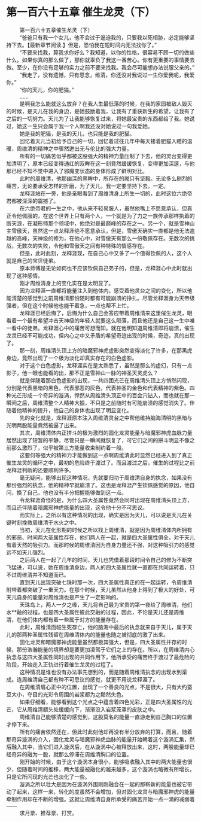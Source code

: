 <h1>第一百六十五章 催生龙灵（下）</h1>
<div id="content">&nbsp&nbsp&nbsp&nbsp&nbsp&nbsp&nbsp&nbsp
 第一百六十五章催生龙灵（下）
 <br/>&nbsp&nbsp&nbsp&nbsp&nbsp&nbsp&nbsp&nbsp
 “爸爸只有我一个女儿，他不会过于逼迫我的，只要我以死相胁，必定能够坚持下去。【最新章节阅读.】但是，恐怕我在短时间内无法找你了。”
 <br/>&nbsp&nbsp&nbsp&nbsp&nbsp&nbsp&nbsp&nbsp
 “不要来找我，算我求你好么？我知道，以你的性格，很容易不顾一切的做些什么。如果你真的那么做了，那你就辜负了我这一番苦心。你有更重要的事情要去做。至少，在你没有足够的实力之前不要来找我。我会尽可能想办法说服父亲的。”
 <br/>&nbsp&nbsp&nbsp&nbsp&nbsp&nbsp&nbsp&nbsp
 “我走了，没有遗憾，只有思念，维清，你还没对我说过一生你爱我呢，我爱你。”
 <br/>&nbsp&nbsp&nbsp&nbsp&nbsp&nbsp&nbsp&nbsp
 “你的天儿，你的肥猫。”
 <br/>&nbsp&nbsp&nbsp&nbsp&nbsp&nbsp&nbsp&nbsp
 ……
 <br/>&nbsp&nbsp&nbsp&nbsp&nbsp&nbsp&nbsp&nbsp
 是啊我怎么能就这么放弃？在我人生最低落的时候，在我的家园被敌人毁灭的时候，是天儿在我的身边，是她鼓励着我，让我有了重获新生的希望，让我有了之后的一切努力。天儿为了让我能够恢复过来，将她最宝贵的东西都给了我。她说过，她这一生只会属于我一个人啊我还没对她说过一句我爱她。
 <br/>&nbsp&nbsp&nbsp&nbsp&nbsp&nbsp&nbsp&nbsp
 她是我的肥猫，是我的天儿，也只能是我的肥猫。
 <br/>&nbsp&nbsp&nbsp&nbsp&nbsp&nbsp&nbsp&nbsp
 回忆着天儿当初给予自己的一切，回忆着过往几年中每天搂着肥猫入睡的温暖，周维清的精神之中骤然迸出无与伦比的强大力量。
 <br/>&nbsp&nbsp&nbsp&nbsp&nbsp&nbsp&nbsp&nbsp
 所有的一切痛苦似乎都被这股强大的精神力量压制了下去，他的灵台变得更加清明了，原本已经变得通红的双眸在这一刻竟然缓缓恢复，变得更加深邃，与他那已经不知不觉中进入了邪魔变状态的身体形成了鲜明对比。
 <br/>&nbsp&nbsp&nbsp&nbsp&nbsp&nbsp&nbsp&nbsp
 此时的周维清，他那幽深的黑眸中，所存在的就只有坚毅。无论多么剧烈的痛苦，无论要承受怎样的折磨，为了天儿，我一定要坚持下去。一定。
 <br/>&nbsp&nbsp&nbsp&nbsp&nbsp&nbsp&nbsp&nbsp
 龙释涯站在一旁，他是亲眼看到了周维清身上所生一切的，此时这位六绝帝君都被深深的震撼了。
 <br/>&nbsp&nbsp&nbsp&nbsp&nbsp&nbsp&nbsp&nbsp
 在六绝帝君的一生之中，他从来不轻易服人，虽然他嘴上不愿意承认，但真正令他佩服的，在这个世界上只有两个人，一个就是为了力之一族传承那样执着的断天浪，在凝形师那个领域中，他绝对是最巅峰的存在之一。另一个，就是雪神山主雪傲天，虽然这一点龙释涯绝不愿意承认，但是，雪傲天确实一直都是他无法逾越的高峰，天神级的修为，在他心中，对雪傲天有那么一份敬佩存在。无数次的挑战，无数次的失败，令他和雪傲天之间有种特殊的情感存在。
 <br/>&nbsp&nbsp&nbsp&nbsp&nbsp&nbsp&nbsp&nbsp
 但是，此时此刻，龙释涯现，在自己心中又多了一个值得钦佩的人，这个人就是自己的宝贝徒弟。
 <br/>&nbsp&nbsp&nbsp&nbsp&nbsp&nbsp&nbsp&nbsp
 原本师傅是无论如何也不应该钦佩自己弟子的，但是，龙释涯心中此时就出现了这种感情。
 <br/>&nbsp&nbsp&nbsp&nbsp&nbsp&nbsp&nbsp&nbsp
 刚才周维清身上的变化实在是太明显了。
 <br/>&nbsp&nbsp&nbsp&nbsp&nbsp&nbsp&nbsp&nbsp
 因为龙释涯一直都将能量注入到他体内，感受着他灵台之间的变化，所以他能清楚的感觉到之前周维清那份随时都有可能崩溃的挣扎。尽管龙释涯身为天帝级强者，但在这个时候他也能干着急，一点也帮不上忙。
 <br/>&nbsp&nbsp&nbsp&nbsp&nbsp&nbsp&nbsp&nbsp
 龙释涯已经后悔了，后悔为什么自己会答应带着周维清来这里催生龙灵，眼看着一个最有希望冲击天神级的年轻人就要这么陨落，而且他还是自己这一生中唯一看中的徒弟。龙释涯心中的痛苦可想而知。就在他明知道周维清即将崩溃，催生龙灵已经不可能成功，但内心之中又矛盾的希望奇迹出现的时候，奇迹，真的出现了。
 <br/>&nbsp&nbsp&nbsp&nbsp&nbsp&nbsp&nbsp&nbsp
 那一刻，周维清头顶上方的暗魔邪神虎虚影突然变得淡化了许多，在那黑虎身边，竟然出现了一个极为淡化却真实存在的白色虚影。
 <br/>&nbsp&nbsp&nbsp&nbsp&nbsp&nbsp&nbsp&nbsp
 对于这个白色虚影，龙释涯实在是太熟悉了，虽然是那么的虚幻，只有一点影子，他一眼也能看的出，那不正是雪神山一脉的神圣天灵虎么？
 <br/>&nbsp&nbsp&nbsp&nbsp&nbsp&nbsp&nbsp&nbsp
 就是伴随着那白色虚影的出现，一共四团光芒在周维清头顶上方悄然闪现，分别是代表黑暗的黑色，代表邪恶的灰色，代表神圣的金色和代表精神的紫色。四种光芒形成一个奇异的漩涡，悍然从周维清头顶正中的百会穴钻入，而也就在那一瞬间之后，周维清整个人精神大振，不只是之前随时有可能崩溃的感觉消失了。伴随着他精神的提升，他自己的身体也出现了明显变化。
 <br/>&nbsp&nbsp&nbsp&nbsp&nbsp&nbsp&nbsp&nbsp
 先的变化就是，龙释涯原本注入周维清灵台之中帮他维持脑海清明的黑暗与光明两股能量竟然被逼了出来。
 <br/>&nbsp&nbsp&nbsp&nbsp&nbsp&nbsp&nbsp&nbsp
 其次，周维清体内正拼斗的极为激烈的固化龙灵能量与暗魔邪神虎血脉力量居然出现了短暂的平静，尽管只是一瞬间就恢复了，可它们之间的拼斗明显不像之前那么激烈了，似乎被第三方能量收束制约着一般。
 <br/>&nbsp&nbsp&nbsp&nbsp&nbsp&nbsp&nbsp&nbsp
 这要何等强大的精神力才能做到这一点啊周维清此时显然已经进入到了真正催生龙灵的循环之中，最初的危险终于渡过了。而且渡过之后，催生的过程比之前龙释涯判断的还要顺利许多。
 <br/>&nbsp&nbsp&nbsp&nbsp&nbsp&nbsp&nbsp&nbsp
 毫无疑问，能够出现这种情况，先就要归功于周维清自身的执念，如果没有那份强烈的执念，他的精神早就崩溃了。这也是龙释涯产生钦佩感觉的原因，他自问，换了自己，他也没有半分把握能够做到这一点。
 <br/>&nbsp&nbsp&nbsp&nbsp&nbsp&nbsp&nbsp&nbsp
 令龙释涯奇怪的是，为什么四大圣属性竟然会同时出现在周维清头顶上方，而且还伴随着暗魔邪神虎能量的出现，这令他十分不可思议。
 <br/>&nbsp&nbsp&nbsp&nbsp&nbsp&nbsp&nbsp&nbsp
 而实际上，之所以有这种情况的出现，确实是因为天儿，可以说是天儿在关键时刻挽救周维清于水火之中。
 <br/>&nbsp&nbsp&nbsp&nbsp&nbsp&nbsp&nbsp&nbsp
 当初，天儿在化形期的时候之所以找上周维清，就是因为周维清体内所拥有的邪恶、时间两大圣属性存在，他们两人在一起，就是四大圣属性俱全，对于天儿有着天然的吸引力。而那时候的周维清因为自身力量还不强，对这种吸引力的感觉远不如天儿强烈。
 <br/>&nbsp&nbsp&nbsp&nbsp&nbsp&nbsp&nbsp&nbsp
 之后两人在一起了几年的时间，天儿也凭借着那段时间令自己的修为不断突飞猛进，可以说，她在周维清身边，两人的四大圣属性就一直都在共同运转着，只不过周维清并不知道而已。
 <br/>&nbsp&nbsp&nbsp&nbsp&nbsp&nbsp&nbsp&nbsp
 直到天儿出现突破七珠时那一次，四大圣属性真正的在一起运转，令周维清附带着都突破了一重天力。在那个时候，天儿虽然从他身上得到了极大的好处，可天儿自身的能量对周维清也是产生了一定影响的。
 <br/>&nbsp&nbsp&nbsp&nbsp&nbsp&nbsp&nbsp&nbsp
 天珠岛上，两人一夕之缘，天儿将自己最为宝贵的第一夜给了周维清，他们水**融的过程，也是四大圣属性彼此交融的过程，因此，不论是天儿还是周维清，在他们体内都有着一些属于对方的能量存在。
 <br/>&nbsp&nbsp&nbsp&nbsp&nbsp&nbsp&nbsp&nbsp
 此时，周维清面临生死存亡，他的脑海中最后的执念就来自于天儿，属于天儿的那两种圣属性残留在周维清体内的能量也随之被彻底的激了出来。
 <br/>&nbsp&nbsp&nbsp&nbsp&nbsp&nbsp&nbsp&nbsp
 固化龙灵和暗魔邪神虎能量虽然都极其强大，但是，四大圣属性并存的时候，那份浩瀚能量的境界却是要更加凌驾于它们之上的存在。所以，在周维清内心执念与这四大圣属性同时出现的共同作用下，他所承受的痛苦终于渡过了最危险的阶段，开始走入正轨进行着催生龙灵的过程了。
 <br/>&nbsp&nbsp&nbsp&nbsp&nbsp&nbsp&nbsp&nbsp
 这种情况是谁也没有办法事先想到的，而是随着周维清执念的出现水到渠成。连周维清自己都有种不可思议的感觉，就更不用说龙释涯了。
 <br/>&nbsp&nbsp&nbsp&nbsp&nbsp&nbsp&nbsp&nbsp
 在周维清眉心正中的位置，出现了一个善良的光点，不是很大，只有大约蚕豆大小，夺目的光彩令周围的岩浆都为之黯然失色。
 <br/>&nbsp&nbsp&nbsp&nbsp&nbsp&nbsp&nbsp&nbsp
 如果仔细看，能够看到这个光点之中蕴含着四色光彩，正是四大圣属性的光芒，它从周维清额头处缓缓向下，渐渐没入岩浆笼罩的皮肤之中。
 <br/>&nbsp&nbsp&nbsp&nbsp&nbsp&nbsp&nbsp&nbsp
 周维清自己能够清楚的感觉到，这股莫名的能量一直游走到自己胸口的位置才停下来。
 <br/>&nbsp&nbsp&nbsp&nbsp&nbsp&nbsp&nbsp&nbsp
 所有的痛苦依然还在，但此时此刻他却再没有半分放弃的打算，而且，随着那奇异漩涡的介入，固化龙灵与暗魔邪神虎血脉的能量开始朝着这个漩涡汇集，然后融入其中，当它们进入漩涡后，在从漩涡中心被释放出来，这时，两股能量却已经奇异的融为一股，就那么停滞在周维清胸口的位置。
 <br/>&nbsp&nbsp&nbsp&nbsp&nbsp&nbsp&nbsp&nbsp
 刚开始的时候，由于这个漩涡本身很小，能够吸收融入其中的两大能量也很少，但随着时间的推移，两大能量被融化的越来越多，这个漩涡也略微有所增长，只是它所闪现的光芒也淡化了一些。
 <br/>&nbsp&nbsp&nbsp&nbsp&nbsp&nbsp&nbsp&nbsp
 漩涡之所以壮大是因为在漩涡外围刚刚融合在一起的那崭新的能量也被它带动了起来，这样一来，转化的度虽然不会增加，但对固化龙灵与暗魔邪神虎的能量牵制作用却在不断的增强。这就让周维清自身所承受的痛苦开始一点一滴的减弱着——
 <br/>&nbsp&nbsp&nbsp&nbsp&nbsp&nbsp&nbsp&nbsp
 求月票、推荐票、打赏。
 <br/>&nbsp&nbsp&nbsp&nbsp&nbsp&nbsp&nbsp&nbsp
 <br/>&nbsp&nbsp&nbsp&nbsp&nbsp&nbsp&nbsp&nbsp
</div>
